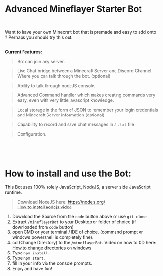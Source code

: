 # Advanced Mineflayer Starter Bot

<br>

Want to have your own Minecraft bot that is premade and easy to add onto ? Perhaps you should try this out.
<br><br>

**Current Features:**

>Bot can join any server.

>Live Chat bridge between a Minecraft Server and Discord Channel. Where you can talk through the bot. (optional)

>Ability to talk through nodeJS console.

>Advanced Command handler which makes creating commands very easy, even with very little javascript knowledge.

>Local storage in the form of JSON to remember your login credentials and Minecraft Server information (optional)

>Capability to record and save chat messages in a `.txt` file

>Configuration.


<br>
<br>
<br>

# How to install and use the Bot:

This Bot uses 100% solely JavaScript, NodeJS, a server side JavaScript runtime.

>Download NodeJS here: https://nodejs.org/ <br> [How to install nodejs video](https://www.youtube.com/watch?v=AuCuHvgOeBY)


1. Download the Source from the `code` button above or use `git clone`
1. Extract `/mineflayerBot` to your Desktop or folder of choice (if downloaded from `code` button)
1. open CMD or your terminal / IDE of choice. (command prompt or windows powershell is completely fine).
1. cd (Change Directory) to the `/mineflayerBot`. Video on how to CD here: [How to change directories on windows](https://www.youtube.com/watch?v=wjId6xgXvIw)
1. Type `npm install`.
1. Type `npm start`.
1. fill in your info via the console prompts. 
1. Enjoy and have fun!